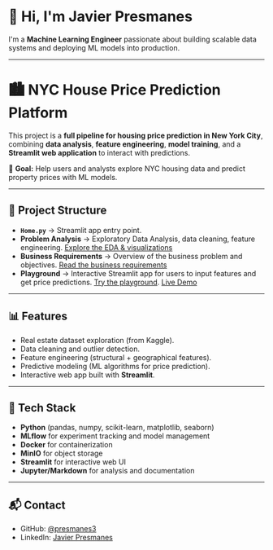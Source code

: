# 👋 Hi, I'm Javier Presmanes
I'm a **Machine Learning Engineer** passionate about building scalable data systems and deploying ML models into production.  

---

# 🏙️ NYC House Price Prediction Platform

This project is a **full pipeline for housing price prediction in New York City**, combining **data analysis**, **feature engineering**, **model training**, and a **Streamlit web application** to interact with predictions.

📌 **Goal:** Help users and analysts explore NYC housing data and predict property prices with ML models.  

---

## 📂 Project Structure

- **`Home.py`** → Streamlit app entry point.  
- **Problem Analysis** → Exploratory Data Analysis, data cleaning, feature engineering. [Explore the EDA & visualizations](eda.md)  
- **Business Requirements** → Overview of the business problem and objectives. [Read the business requirements](business.md) 
- **Playground** → Interactive Streamlit app for users to input features and get price predictions. [Try the playground](playground.md). [Live Demo](https://presmanes3-ny-house-pricingprediction-srchome-vnbgnr.streamlit.app/)

---

## 📊 Features
- Real estate dataset exploration (from Kaggle).  
- Data cleaning and outlier detection.  
- Feature engineering (structural + geographical features).  
- Predictive modeling (ML algorithms for price prediction).  
- Interactive web app built with **Streamlit**.  

---

## 🚀 Tech Stack
- **Python** (pandas, numpy, scikit-learn, matplotlib, seaborn)  
- **MLflow** for experiment tracking and model management  
- **Docker** for containerization  
- **MinIO** for object storage
- **Streamlit** for interactive web UI  
- **Jupyter/Markdown** for analysis and documentation  

---

## 📬 Contact
- GitHub: [@presmanes3](https://github.com/Presmanes3)  
- LinkedIn: [Javier Presmanes](https://www.linkedin.com/in/javierpresmanescardama/)  
